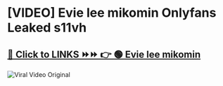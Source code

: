 
 # [VIDEO] Evie lee mikomin Onlyfans Leaked s11vh

## <h2><a href="https://clipsfans.com/Evie_lee_mikomin&ref=git">🔗 Click to LINKS ⏩⏩ 👉 🟢 Evie lee mikomin </a></h2>

<a href="https://clipsfans.com/Evie_lee_mikomin&ref=git" rel="nofollow" data-target="animated-image.originalLink"><img src="https://i.ibb.co.com/xMMVF88/686577567.gif" alt="Viral Video Original" style="max-width: 100%; display: inline-block;" data-target="animated-image.originalImage"></a>

